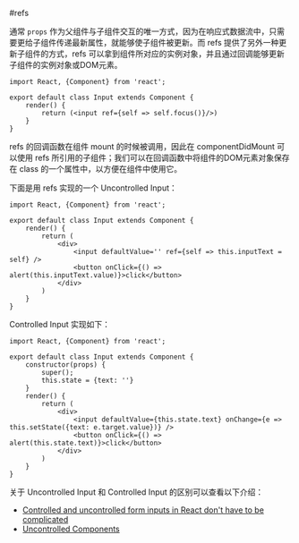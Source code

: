 #refs

通常 `props` 作为父组件与子组件交互的唯一方式，因为在响应式数据流中，只需要更给子组件传递最新属性，就能够使子组件被更新。而 refs 提供了另外一种更新子组件的方式，refs 可以拿到组件所对应的实例对象，并且通过回调能够更新子组件的实例对象或DOM元素。

	import React, {Component} from 'react';
	
	export default class Input extends Component {
	   	render() {
	     	return (<input ref={self => self.focus()}/>)
	   	}
	}
	
refs 的回调函数在组件 mount 的时候被调用，因此在 componentDidMount 可以使用 refs 所引用的子组件；我们可以在回调函数中将组件的DOM元素对象保存在 class 的一个属性中，以方便在组件中使用它。

下面是用 refs 实现的一个 Uncontrolled Input：

	import React, {Component} from 'react';
	
	export default class Input extends Component {
	    render() {
	        return (
	            <div>
	                <input defaultValue='' ref={self => this.inputText = self} />
	                <button onClick={() => alert(this.inputText.value)}>click</button>
	            </div>
	        )
	    }
	}

Controlled Input 实现如下：

	import React, {Component} from 'react';
	
	export default class Input extends Component {
	    constructor(props) {
	        super();
	        this.state = {text: ''}
	    }
	    render() {
	        return (
	            <div>
	                <input defaultValue={this.state.text} onChange={e => this.setState({text: e.target.value})} />
	                <button onClick={() => alert(this.state.text)}>click</button>
	            </div>
	        )
	    }
	}

关于 Uncontrolled Input 和 Controlled Input 的区别可以查看以下介绍：  

- [Controlled and uncontrolled form inputs in React don't have to be complicated](https://goshakkk.name/controlled-vs-uncontrolled-inputs-react/)
- [Uncontrolled Components](https://facebook.github.io/react/docs/uncontrolled-components.html)


	
